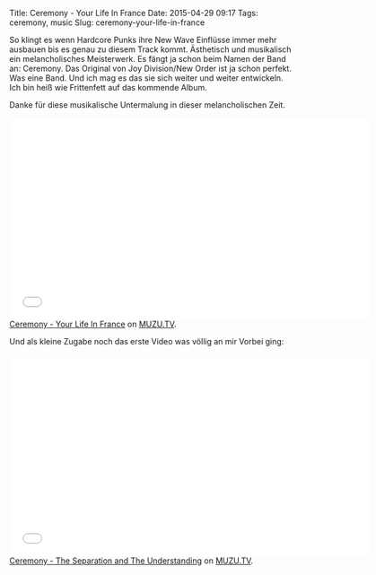 Title: Ceremony -  Your Life In France
Date: 2015-04-29 09:17
Tags: ceremony, music
Slug: ceremony-your-life-in-france


So klingt es wenn Hardcore Punks ihre New Wave Einflüsse immer mehr ausbauen bis es genau zu diesem Track kommt. Ästhetisch und musikalisch ein melancholisches Meisterwerk. Es fängt ja schon beim Namen der Band an: Ceremony. Das Original von Joy Division/New Order ist ja schon perfekt. Was eine Band. Und ich mag es das sie sich weiter und weiter entwickeln. Ich bin heiß wie Frittenfett auf das kommende Album.

Danke für diese musikalische Untermalung in dieser melancholischen Zeit.

<iframe frameborder="0" width="640" height="360" src="//player.muzu.tv/player/getPlayer/j/2405295/" allowfullscreen></iframe><br /><a href="http://www.muzu.tv/ceremony/your-life-in-france-music-video/2405295/">Ceremony - Your Life In France</a> on <a href="http://www.muzu.tv/">MUZU.TV</a>.

Und als kleine Zugabe noch das erste Video was völlig an mir Vorbei ging:

<iframe frameborder="0" width="640" height="360" src="//player.muzu.tv/player/getPlayer/j/2379252/" allowfullscreen></iframe><br /><a href="http://www.muzu.tv/ceremony/the-separation-and-the-understanding-music-video/2379252/">Ceremony - The Separation and The Understanding</a> on <a href="http://www.muzu.tv/">MUZU.TV</a>.

